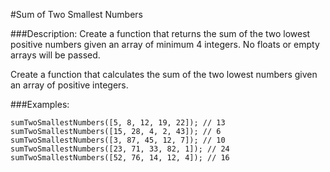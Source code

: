 #Sum of Two Smallest Numbers

###Description:
Create a function that returns the sum of the two lowest positive numbers given an array of minimum 4 integers. No floats or empty arrays will be passed.

Create a function that calculates the sum of the two lowest numbers given an array of positive integers.

###Examples:
```
sumTwoSmallestNumbers([5, 8, 12, 19, 22]); // 13
sumTwoSmallestNumbers([15, 28, 4, 2, 43]); // 6
sumTwoSmallestNumbers([3, 87, 45, 12, 7]); // 10
sumTwoSmallestNumbers([23, 71, 33, 82, 1]); // 24
sumTwoSmallestNumbers([52, 76, 14, 12, 4]); // 16
```
